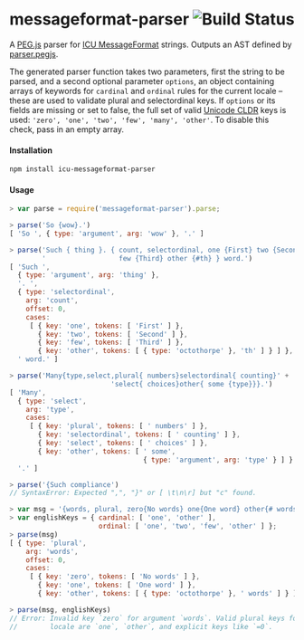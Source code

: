 # messageformat-parser  <a href="http://travis-ci.org/nkovacs/icu-messageformat-parser"><img align="right" alt="Build Status" src="https://secure.travis-ci.org/nkovacs/icu-messageformat-parser.png"></a>

A [PEG.js] parser for [ICU MessageFormat] strings.
Outputs an AST defined by [parser.pegjs].

The generated parser function takes two parameters, first the string to be
parsed, and a second optional parameter `options`, an object containing arrays
of keywords for `cardinal` and `ordinal` rules for the current locale – these
are used to validate plural and selectordinal keys. If `options` or its fields
are missing or set to false, the full set of valid [Unicode CLDR] keys is used:
`'zero', 'one', 'two', 'few', 'many', 'other'`. To disable this check, pass in
an empty array.

[ICU MessageFormat]: https://messageformat.github.io/guide/
[messageformat.js]: https://messageformat.github.io/
[parser.pegjs]: ./parser.pegjs
[PEG.js]: http://pegjs.org/
[Unicode CLDR]: http://cldr.unicode.org/index/cldr-spec/plural-rules


#### Installation

```sh
npm install icu-messageformat-parser
```


#### Usage

```js
> var parse = require('messageformat-parser').parse;

> parse('So {wow}.')
[ 'So ', { type: 'argument', arg: 'wow' }, '.' ]

> parse('Such { thing }. { count, selectordinal, one {First} two {Second}' +
        '                  few {Third} other {#th} } word.')
[ 'Such ',
  { type: 'argument', arg: 'thing' },
  '. ',
  { type: 'selectordinal',
    arg: 'count',
    offset: 0,
    cases:
     [ { key: 'one', tokens: [ 'First' ] },
       { key: 'two', tokens: [ 'Second' ] },
       { key: 'few', tokens: [ 'Third' ] },
       { key: 'other', tokens: [ { type: 'octothorpe' }, 'th' ] } ] },
  ' word.' ]

> parse('Many{type,select,plural{ numbers}selectordinal{ counting}' +
                         'select{ choices}other{ some {type}}}.')
[ 'Many',
  { type: 'select',
    arg: 'type',
    cases:
     [ { key: 'plural', tokens: [ ' numbers' ] },
       { key: 'selectordinal', tokens: [ ' counting' ] },
       { key: 'select', tokens: [ ' choices' ] },
       { key: 'other', tokens: [ ' some',
                                 { type: 'argument', arg: 'type' } ] } ] },
  '.' ]

> parse('{Such compliance')
// SyntaxError: Expected ",", "}" or [ \t\n\r] but "c" found.

> var msg = '{words, plural, zero{No words} one{One word} other{# words}}';
> var englishKeys = { cardinal: [ 'one', 'other' ],
                      ordinal: [ 'one', 'two', 'few', 'other' ] };
> parse(msg)
[ { type: 'plural',
    arg: 'words',
    offset: 0,
    cases:
     [ { key: 'zero', tokens: [ 'No words' ] },
       { key: 'one', tokens: [ 'One word' ] },
       { key: 'other', tokens: [ { type: 'octothorpe' }, ' words' ] } ] } ]

> parse(msg, englishKeys)
// Error: Invalid key `zero` for argument `words`. Valid plural keys for this
//        locale are `one`, `other`, and explicit keys like `=0`.
```
